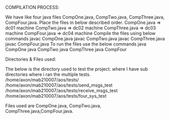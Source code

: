 COMPILATION PROCESS: 

We have like four java files CompOne.java, CompTwo.java, CompThree.java, CompFour.java.
Place the files in below described order.
    CompOne.java => dc01 machine
    CompTwo.java => dc02 machine
    CompThree.java => dc03 machine
    CompFour.java => dc04 machine
Compile the files using below commands
 javac CompOne.java 
 javac CompTwo.java
 javac CompThree.java
 javac CompFour.java
To run the files use the below commands
 java CompOne
 java CompTwo
 java CompThree
 java CompFour

Directories & Files used:

The below is the directory used to test the project. where I have sub directories where i ran the multiple tests.
/home/axon/mab210007/aos/tests/
/home/axon/mab210007/aos/tests/send_msgs_test
/home/axon/mab210007/aos/tests/receive_msgs_test
/home/axon/mab210007/aos/tests/four_sys_test

Files used are CompOne.java, CompTwo.java, CompThree.java,CompFour.java.

